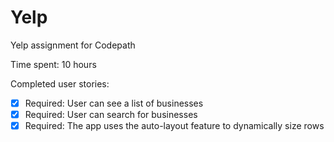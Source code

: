 # Yelp
Yelp assignment for Codepath

Time spent: 10 hours

Completed user stories:

* [x] Required: User can see a list of businesses
* [x] Required: User can search for businesses
* [x] Required: The app uses the auto-layout feature to dynamically size rows